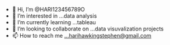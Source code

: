 - 👋 Hi, I’m @HARI123456789O
- 👀 I’m interested in ...data analysis
- 🌱 I’m currently learning ...tableau
- 💞️ I’m looking to collaborate on ...data visuvalization projects
- 📫 How to reach me ...harihawkingstephen@gmail.com

<!---
HARI123456789O/HARI123456789O is a ✨ special ✨ repository because its `README.md` (this file) appears on your GitHub profile.
You can click the Preview link to take a look at your changes.
--->
